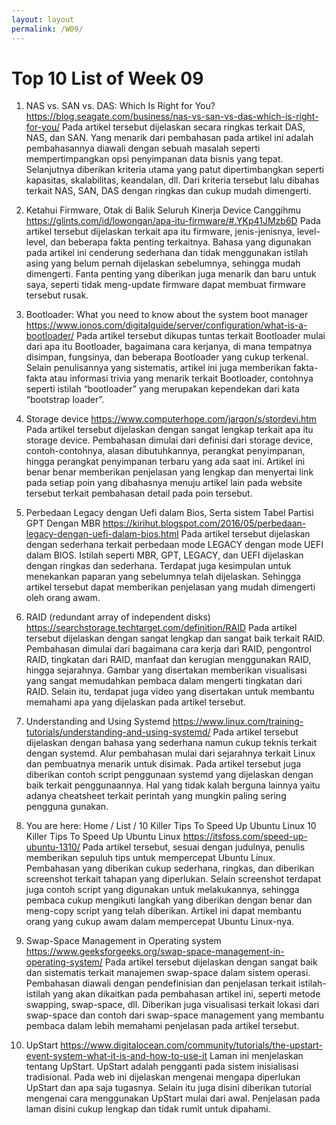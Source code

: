 ```yaml
---
layout: layout
permalink: /W09/
---
```

# Top 10 List of Week 09
1. NAS vs. SAN vs. DAS: Which Is Right for You?
https://blog.seagate.com/business/nas-vs-san-vs-das-which-is-right-for-you/
Pada artikel tersebut dijelaskan secara ringkas terkait DAS, NAS, dan SAN. Yang menarik dari pembahasan pada artikel ini adalah pembahasannya diawali dengan sebuah masalah seperti mempertimpangkan opsi penyimpanan data bisnis yang tepat. Selanjutnya diberikan kriteria utama yang patut dipertimbangkan seperti kapasitas, skalabilitas, keandalan, dll. Dari kriteria tersebut lalu dibahas terkait NAS, SAN, DAS dengan ringkas dan cukup mudah dimengerti.

2. Ketahui Firmware, Otak di Balik Seluruh Kinerja Device Canggihmu
https://glints.com/id/lowongan/apa-itu-firmware/#.YKp41JMzb6D
Pada artikel tersebut dijelaskan terkait apa itu firmware, jenis-jenisnya, level-level, dan beberapa fakta penting terkaitnya. Bahasa yang digunakan pada artikel ini cenderung sederhana dan tidak menggunakan istilah asing yang belum pernah dijelaskan sebelumnya, sehingga mudah dimengerti. Fanta penting yang diberikan juga menarik dan baru untuk saya, seperti tidak meng-update firmware dapat membuat firmware tersebut rusak.

3. Bootloader: What you need to know about the system boot manager
https://www.ionos.com/digitalguide/server/configuration/what-is-a-bootloader/
Pada artikel tersebut dikupas tuntas terkait Bootloader mulai dari apa itu Bootloader, bagaimana cara kerjanya, di mana tempatnya disimpan, fungsinya, dan beberapa Bootloader yang cukup terkenal. Selain penulisannya yang sistematis, artikel ini juga memberikan fakta-fakta atau informasi trivia yang menarik terkait Bootloader, contohnya seperti istilah “bootloader” yang merupakan kependekan dari kata “bootstrap loader”.

4. Storage device
https://www.computerhope.com/jargon/s/stordevi.htm
Pada artikel tersebut dijelaskan dengan sangat lengkap terkait apa itu storage device. Pembahasan dimulai dari definisi dari storage device, contoh-contohnya, alasan dibutuhkannya, perangkat penyimpanan, hingga perangkat penyimpanan terbaru yang ada saat ini. Artikel ini benar benar memberikan penjelasan yang lengkap dan menyertai link pada setiap poin yang dibahasnya menuju artikel lain pada website tersebut terkait pembahasan detail pada poin tersebut.

5. Perbedaan Legacy dengan Uefi dalam Bios, Serta sistem Tabel Partisi GPT Dengan MBR
https://kirihut.blogspot.com/2016/05/perbedaan-legacy-dengan-uefi-dalam-bios.html
Pada artikel tersebut dijelaskan dengan sederhana terkait perbedaan mode LEGACY dengan mode UEFI dalam BIOS. Istilah seperti MBR, GPT, LEGACY, dan UEFI dijelaskan dengan ringkas dan sederhana. Terdapat juga kesimpulan untuk menekankan paparan yang sebelumnya telah dijelaskan. Sehingga artikel tersebut dapat memberikan penjelasan yang mudah dimengerti oleh orang awam.

6. RAID (redundant array of independent disks)
https://searchstorage.techtarget.com/definition/RAID
Pada artikel tersebut dijelaskan dengan sangat lengkap dan sangat baik terkait RAID. Pembahasan dimulai dari bagaimana cara kerja dari RAID, pengontrol RAID, tingkatan dari RAID, manfaat dan kerugian menggunakan RAID, hingga sejarahnya. Gambar yang disertakan memberikan visualisasi yang sangat memudahkan pembaca dalam mengerti tingkatan dari RAID. Selain itu, terdapat juga video yang disertakan untuk membantu memahami apa yang dijelaskan pada artikel tersebut.

7. Understanding and Using Systemd
https://www.linux.com/training-tutorials/understanding-and-using-systemd/
Pada artikel tersebut dijelaskan dengan bahasa yang sederhana namun cukup teknis terkait dengan systemd. Alur pembahasan mulai dari sejarahnya terkait Linux dan pembuatnya menarik untuk disimak. Pada artikel tersebut juga diberikan contoh script penggunaan systemd yang dijelaskan dengan baik terkait penggunaannya. Hal yang tidak kalah berguna lainnya yaitu adanya cheatsheet terkait perintah yang mungkin paling sering pengguna gunakan.

8. You are here: Home / List / 10 Killer Tips To Speed Up Ubuntu Linux 10 Killer Tips To Speed Up Ubuntu Linux
https://itsfoss.com/speed-up-ubuntu-1310/
Pada artikel tersebut, sesuai dengan judulnya, penulis memberikan sepuluh tips untuk mempercepat Ubuntu Linux. Pembahasan yang diberikan cukup sederhana, ringkas, dan diberikan screenshot terkait tahapan yang diperlukan. Selain screenshot terdapat juga contoh script yang digunakan untuk melakukannya, sehingga pembaca cukup mengikuti langkah yang diberikan dengan benar dan meng-copy script yang telah diberikan. Artikel ini dapat membantu orang yang cukup awam dalam mempercepat Ubuntu Linux-nya.

9. Swap-Space Management in Operating system
https://www.geeksforgeeks.org/swap-space-management-in-operating-system/
Pada artikel tersebut dijelaskan dengan sangat baik dan sistematis terkait manajemen swap-space dalam sistem operasi. Pembahasan diawali dengan pendefinisian dan penjelasan terkait istilah-istilah yang akan dikaitkan pada pembahasan artikel ini, seperti metode swapping, swap-space, dll. Diberikan juga visualisasi terkait lokasi dari swap-space dan contoh dari swap-space management yang membantu pembaca dalam lebih memahami penjelasan pada artikel tersebut.

10. UpStart
https://www.digitalocean.com/community/tutorials/the-upstart-event-system-what-it-is-and-how-to-use-it 
Laman ini menjelaskan tentang UpStart. UpStart adalah pengganti pada sistem inisialisasi tradisional. Pada web ini dijelaskan mengenai mengapa diperlukan UpStart dan apa saja tugasnya. Selain itu juga disini diberikan tutorial mengenai cara menggunakan UpStart mulai dari awal. Penjelasan pada laman disini cukup lengkap dan tidak rumit untuk dipahami.
